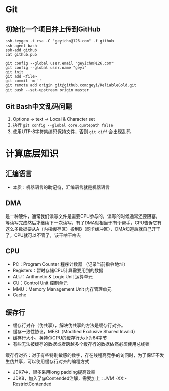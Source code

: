 # Git

## 初始化一个项目并上传到GitHub
```
ssh-keygen -t rsa -C "geyichn@126.com" -f github
ssh-agent bash
ssh-add github
cat github.pub
```

```
git config --global user.email "geyichn@126.com"
git config --global user.name "geyi"
git init
git add <file>
git commit -m ''
git remote add origin git@github.com:geyi/ReliableGold.git
git push --set-upstream origin master
```

## Git Bash中文乱码问题
1. Options -> text -> Local & Character set
2. 执行 `git config --global core.quotepath false`
3. 使用UTF-8字符集编码保持文件，否则 `git diff` 会出现乱码

# 计算底层知识

## 汇编语言

* 本质：机器语言的助记符，汇编语言就是机器语言

## DMA

是一种硬件，通常我们读写文件是需要CPU参与的，读写的时候通常还要阻塞，等读写完成然后才继续下一次读写，有了DMA就相当于有个帮手，CPU告诉它有这么多数据要从A（内核缓存区）搬到B（网卡缓冲区），DMA知道后就自己开干了，CPU就可以不管了，该干啥干啥去

## CPU
- PC：Program Counter 程序计数器 （记录当前指令地址）
- Registers：暂时存储CPU计算需要用到的数据
- ALU：Arithmetic & Logic Unit 运算单元
- CU：Control Unit 控制单元
- MMU：Memory Management Unit 内存管理单元
- Cache

## 缓存行
- 缓存行对齐（伪共享），解决伪共享的方法是缓存行对齐。
- 缓存一致性协议，MESI（Modified Exclusive Shared Invalid）
- 缓存行大小，英特尔CPU的缓存行大小为64字节
- 有些无法被缓存的数据或者跨越多个缓存行的数据依然必须使用总线锁

缓存行对齐：对于有些特别敏感的数字，存在线程高竞争的访问时，为了保证不发生伪共享，可以使用缓存行对齐的编程方式
- JDK7中，很多采用long padding提高效率
- JDK8，加入了@Contended注解，需要加上：JVM -XX:-RestrictContended
